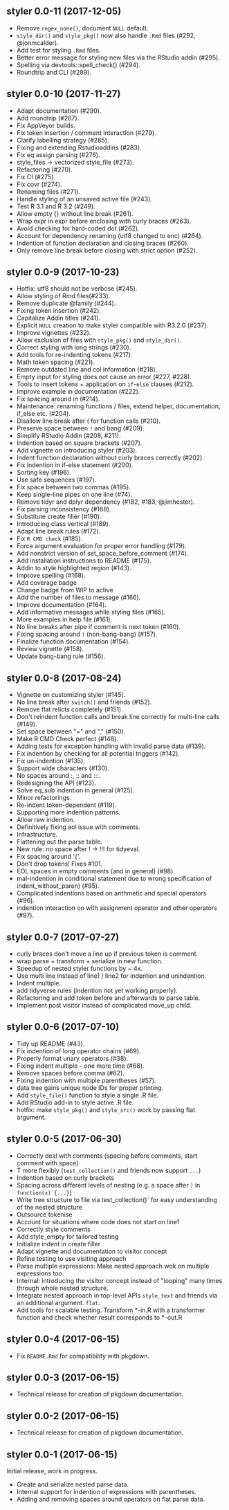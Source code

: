 ## styler 0.0-11 (2017-12-05)

- Remove `regex_none()`, document `NULL` default.
- `style_dir()` and `style_pkg()` now also handle `.Rmd` files (#292, @jonmcalder).
- Add test for styling `.Rmd` files.
- Better error message for styling new files via the RStudio addin (#295).
- Spelling via devtools::spell_check() (#294).
- Roundtrip and CLI (#289).


## styler 0.0-10 (2017-11-27)

- Adapt documentation (#290).
- Add roundtrip (#287).
- Fix AppVeyor builds.
- Fix token insertion / comment interaction (#279).
- Clarify labelling strategy (#285).
- Fixing and extending Rstudioaddins (#283).
- Fix eq assign parsing (#276).
- style_files -> vectorized style_file (#273).
- Refactoring (#270).
- Fix CI (#275).
- Fix covr (#274).
- Renaming files (#271).
- Handle styling of an unsaved active file (#243).
- Test R 3.1 and R 3.2 (#249).
- Allow empty {} without line break (#261).
- Wrap expr in expr before enclosing with curly braces (#263).
- Avoid checking for hard-coded dot (#262).
- Account for dependency renaming (utf8 changed to enc) (#264).
- Indention of function declaration and closing braces (#260).
- Only remove line break before closing with strict option (#252).


## styler 0.0-9 (2017-10-23)

- Hotfix: utf8 should not be verbose (#245).
- Allow styling of Rmd files(#233).
- Remove duplicate @family (#244).
- Fixing token insertion (#242).
- Capitalize Addin titles (#241).
- Explicit `NULL` creation to make styler compatible with R3.2.0 (#237).
- Improve vignettes (#232).
- Allow exclusion of files with `style_pkg()` and `style_dir()`.
- Correct styling with long strings (#230).
- Add tools for re-indenting tokens (#217).
- Math token spacing (#221).
- Remove outdated line and col information (#218).
- Empty input for styling does not cause an error (#227, #228).
- Tools to insert tokens + application on `if`-`else` clauses (#212).
- Improve example in documentation (#222).
- Fix spacing around in (#214).
- Maintenance: renaming functions / files, extend helper, documentation, if_else etc. (#204).
- Disallow line break after ( for function calls (#210).
- Preserve space between `!` and bang (#209).
- Simplify RStudio Addin (#208, #211).
- Indention based on square brackets (#207).
- Add vignette on introducing styler (#203).
- Indent function declaration without curly braces correctly (#202).
- Fix indention in if-else statement (#200).
- Sorting key (#196).
- Use safe sequences (#197).
- Fix space between two commas (#195).
- Keep single-line pipes on one line (#74).
- Remove tidyr and dplyr dependency (#182, #183, @jimhester).
- Fix parsing inconsistency (#188).
- Substitute create filler (#190).
- Introducing class vertical (#189).
- Adapt line break rules (#172).
- Fix `R CMD check` (#185).
- Force argument evaluation for proper error handling (#179).
- Add nonstrict version of set_space_before_comment (#174).
- Add installation instructions to README (#175).
- Addin to style highlighted region (#143).
- Improve spelling (#168).
- Add coverage badge
- Change badge from WIP to active
- Add the number of files to message (#166).
- Improve documentation (#164).
- Add informative messages while styling files (#165).
- More examples in help file (#161).
- No line breaks after pipe if comment is next token (#160).
- Fixing spacing around `!` (non-bang-bang) (#157).
- Finalize function documentation (#154).
- Review vignette (#158).
- Update bang-bang rule (#156).


## styler 0.0-8 (2017-08-24)

- Vignette on customizing styler (#145).
- No line break after `switch()` and friends (#152).
- Remove flat relicts completely (#151).
- Don't reindent function calls and break line correctly for multi-line calls (#149).
- Set space between "=" and "," (#150).
- Make R CMD Check perfect (#148).
- Adding tests for exception handling with invalid parse data (#139).
- Fix indention by checking for all potential triggers (#142).
- Fix un-indention (#135).
- Support wide characters (#130).
- No spaces around :, :: and :::.
- Redesigning the API (#123).
- Solve eq_sub indention in general (#125).
- Minor refactorings.
- Re-indent token-dependent (#119).
- Supporting more indention patterns.
- Allow raw indention.
- Definitively fixing eol issue with comments.
- Infrastructure.
- Flattening out the parse table.
- New rule: no space after ! -> !!! for tidyeval.
- Fix spacing around '{'.
- Don't drop tokens! Fixes #101.
- EOL spaces in empty comments (and in general) (#98).
- mal-indention in conditional statement due to wrong specification of indent_without_paren) (#95).
- Complicated indentions based on arithmetic and special operators (#96).
- indention interaction on with assignment operator and other operators (#97).


## styler 0.0-7 (2017-07-27)

- curly braces don't move a line up if previous token is comment.
- wrap parse + transform + serialize in new function.
- Speedup of nested styler functions by ~ 4x.
- Use multi line instead of line1 / line2 for indention and unindention.
- Indent multiple.
- add tidyverse rules (indention not yet working properly).
- Refactoring and add token before and afterwards to parse table.
- Implement post visitor instead of complicated move_up child.


## styler 0.0-6 (2017-07-10)

* Tidy up README (#43).
* Fix indention of long operator chains (#69).
* Properly format unary operators (#38).
* Fixing indent multiple - one more time (#68).
* Remove spaces before comma (#62).
* Fixing indention with multiple parentheses (#57).
* data.tree gains unique node IDs for proper printing.
* Add `style_file()` function to style a single .R file.
* Add RStudio add-in to style active .R file.
* hotfix: make `style_pkg()` and `style_src()` work by passing flat argument.


## styler 0.0-5 (2017-06-30)

* Correctly deal with comments (spacing before comments, start comment with space)
* T more flexibly (`test_collection()` and friends now support `...`)
* Indention based on curly brackets
* Spacing across different levels of nesting (e.g. a space after `)` in `function(x) {...}`)
* Write tree structure to file via test_collection()` for easy understanding of the nested structure
* Outsource tokenise
* Account for situations where code does not start on line1
* Correctly style comments
* Add style_empty for tailored testing
* Initialize indent in create filler
* Adapt vignette and documentation to visitor concept
* Refine testing to use visiting approach
* Parse multiple expressions: Make nested approach wok on multiple expressions too.
* Internal: introducing the visitor concept instead of "looping" many times through whole nested structure.
* Integrate nested approach in top-level APIs `style_text` and friends via an additional argument. `flat`.
* Add tools for scalable testing. Transform *-in.R with a transformer function and check whether result corresponds to *-out.R


## styler 0.0-4 (2017-06-15)

- Fix `README.Rmd` for compatibility with pkgdown.


## styler 0.0-3 (2017-06-15)

- Technical release for creation of pkgdown documentation.


## styler 0.0-2 (2017-06-15)

- Technical release for creation of pkgdown documentation.


## styler 0.0-1 (2017-06-15)

Initial release, work in progress.

- Create and serialize nested parse data.
- Internal support for indention of expressions with parentheses.
- Adding and removing spaces around operators on flat parse data.
